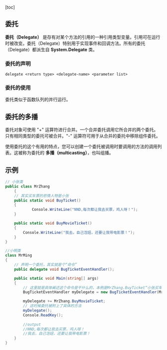 [toc]

## 委托

**委托（Delegate）** 是存有对某个方法的引用的一种引用类型变量。引用可在运行时被改变。委托（Delegate）特别用于实现事件和回调方法。所有的委托（Delegate）都派生自 **System.Delegate** 类。

### 委托的声明

```
delegate <return type> <delegate-name> <parameter list>
```

### 委托的使用

委托类似于函数队列的并行运行。

## 委托的多播

委托对象可使用 "+" 运算符进行合并。一个合并委托调用它所合并的两个委托。只有相同类型的委托可被合并。"-" 运算符可用于从合并的委托中移除组件委托。

使用委托的这个有用的特点，您可以创建一个委托被调用时要调用的方法的调用列表。这被称为委托的 **多播（multicasting）**，也叫组播。

## 示例

```c#
// 小张类
public class MrZhang
    {
    // 其实买车票的悲情人物是小张
    public static void BuyTicket()
    {
            Console.WriteLine("NND,每次都让我去买票，鸡人呀！");
    }

    public static void BuyMovieTicket()
    {
        Console.WriteLine("我去，自己泡妞，还要让我带电影票！");
    }
}

//小明类
class MrMing
{
    // 声明一个委托，其实就是个“命令”
    public delegate void BugTicketEventHandler();

    public static void Main(string[] args)
    {
        // 这里就是具体阐述这个命令是干什么的，本例是MrZhang.BuyTicket“小张买车票”
        BugTicketEventHandler myDelegate = new BugTicketEventHandler(MrZhang.BuyTicket);

        myDelegate += MrZhang.BuyMovieTicket;
        // 这时候委托被附上了具体的方法
        myDelegate();
        Console.ReadKey();
        
        //output
        //NND,每次都让我去买票，鸡人呀！
		//我去，自己泡妞，还要让我带电影票！
    }
}
```

